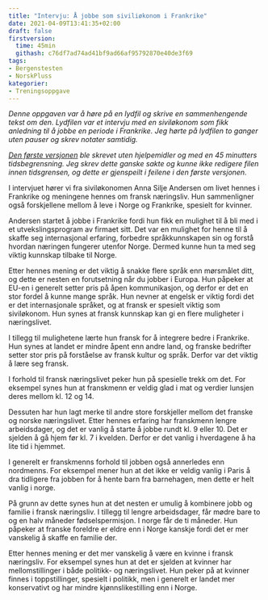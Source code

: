 ```yaml
---
title: "Intervju: Å jobbe som siviliøkonom i Frankrike"
date: 2021-04-09T13:41:35+02:00
draft: false
firstversion:
  time: 45min
  githash: c76df7ad74ad41bf9ad66af95792870e40de3f69
tags:
- Bergenstesten
- NorskPluss
kategorier:
- Treningsoppgave
---
```


*Denne oppgaven var å høre på en lydfil og skrive en sammenhengende tekst om den. Lydfilen var et intervju med en siviløkonom som fikk anledning til å jobbe en periode i Frankrike. Jeg hørte på lydfilen to ganger uten pauser og skrev notater samtidig.*

*[Den første versjonen](https://github.com/hgkald/pa-norsk/blob/c76df7ad74ad41bf9ad66af95792870e40de3f69/content/post/siviliokonom-i-frankrike.md) ble skrevet uten hjelpemidler og med en 45 minutters tidsbegrensning. Jeg skrev dette ganske sakte og kunne ikke redigere filen innen tidsgrensen, og dette er gjenspeilt i feilene i den første versjonen.*

I intervjuet hører vi fra siviløkonomen Anna Silje Andersen om livet hennes i Frankrike og meningene hennes om fransk næringsliv. Hun sammenligner også forskjellene mellom å leve i Norge og Frankrike, spesielt for kvinner.

<!--more-->
Andersen startet å jobbe i Frankrike fordi hun fikk en mulighet til å bli med i et utvekslingsprogram av firmaet sitt. Det var en mulighet for henne til å skaffe seg internasjonal erfaring, forbedre språkkunnskapen sin og forstå hvordan næringen fungerer utenfor Norge. Dermed kunne hun ta med seg viktig kunnskap tilbake til Norge.

Etter hennes mening er det viktig å snakke flere språk enn mørsmålet ditt, og dette er nesten en forutsetning når du jobber i Europa. Hun påpeker at EU-en i generelt setter pris på åpen kommunikasjon, og derfor er det en stor fordel å kunne mange språk. Hun nevner at engelsk er viktig fordi det er det internasjonale språket, og at fransk er spesielt viktig som siviløkonom. Hun synes at fransk kunnskap kan gi en flere muligheter i næringslivet.

I tillegg til mulighetene lærte hun fransk for å integrere bedre i Frankrike. Hun synes at landet er mindre åpent enn andre land, og franske bedrifter setter stor pris på forståelse av fransk kultur og språk. Derfor var det viktig å lære seg fransk.

I forhold til fransk næringslivet peker hun på spesielle trekk om det. For eksempel synes hun at franskmenn er veldig glad i mat og verdier lunsjen deres mellom kl. 12 og 14.

Dessuten har hun lagt merke til andre store forskjeller mellom det franske og norske næringslivet. Etter hennes erfaring har franskmenn lengre arbeidsdager, og det er vanlig å starte å jobbe rundt kl. 9 eller 10. Det er sjelden å gå hjem før kl. 7 i kvelden. Derfor er det vanlig i hverdagene å ha lite tid i hjemmet.

I generelt er franskmenns forhold til jobben også annerledes enn nordmenns. For eksempel mener hun at det ikke er veldig vanlig i Paris å dra tidligere fra jobben for å hente barn fra barnehagen, men dette er helt vanlig i norge.

På grunn av dette synes hun at det nesten er umulig å kombinere jobb og familie i fransk næringsliv. I tillegg til lengre arbeidsdager, får mødre bare to og en halv måneder fødselspermisjon. I norge får de ti måneder. Hun påpeker at franske foreldre er eldre enn i Norge kanskje fordi det er mer vanskelig å skaffe en familie der.

Etter hennes mening er det mer vanskelig å være en kvinne i fransk næringsliv. For eksempel synes hun at det er sjelden at kvinner har mellomstillinger i både politikk- og næringslivet. Hun peker på at kvinner finnes i toppstillinger, spesielt i politikk, men i generelt er landet mer konservativt og har mindre kjønnslikestilling enn i Norge.
